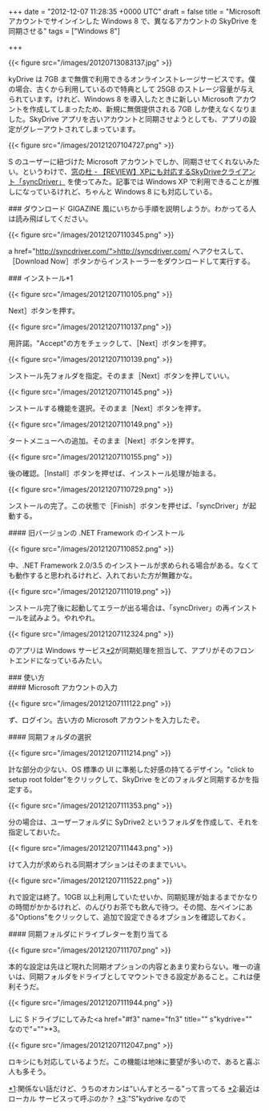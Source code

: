 
+++
date = "2012-12-07 11:28:35 +0000 UTC"
draft = false
title = "Microsoft アカウントでサインインした Windows 8 で、異なるアカウントの SkyDrive を同期させる"
tags = ["Windows 8"]

+++


{{< figure src="/images/20120713083137.jpg"  >}}

kyDrive は 7GB まで無償で利用できるオンラインストレージサービスです。僕の場合、古くから利用しているので特典として 25GB のストレージ容量が与えられています。けれど、Windows 8 を導入したときに新しい Microsoft アカウントを作成してしまったため、新規に無償提供される 7GB しか使えなくなりました。SkyDrive アプリを古いアカウントと同期させようとしても、アプリの設定がグレーアウトされてしまっています。

{{< figure src="/images/20121207104727.png"  >}}

S のユーザーに紐づけた Microsoft アカウントでしか、同期させてくれないみたい。というわけで、<a href="http://www.forest.impress.co.jp/docs/review/20121119_574024.html">窓の杜 - 【REVIEW】XPにも対応するSkyDriveクライアント「syncDriver」</a> を使ってみた。記事では Windows XP で利用できることが推しになっているけれど、ちゃんと Windows 8 にも対応している。

<div class="section">
    ### ダウンロード
    GIGAZINE 風にいちから手順を説明しようか。わかってる人は読み飛ばしてください。

{{< figure src="/images/20121207110345.png"  >}}

a href="http://syncdriver.com/">http://syncdriver.com/</a> へアクセスして、［Download Now］ボタンからインストーラーをダウンロードして実行する。

</div>
<div class="section">
    ### インストール*1
    

{{< figure src="/images/20121207110105.png"  >}}

Next］ボタンを押す。

{{< figure src="/images/20121207110137.png"  >}}

用許諾。"Accept"の方をチェックして、［Next］ボタンを押す。

{{< figure src="/images/20121207110139.png"  >}}

ンストール先フォルダを指定。そのまま［Next］ボタンを押していい。

{{< figure src="/images/20121207110145.png"  >}}

ンストールする機能を選択。そのまま［Next］ボタンを押す。

{{< figure src="/images/20121207110149.png"  >}}

タートメニューへの追加。そのまま［Next］ボタンを押す。

{{< figure src="/images/20121207110155.png"  >}}

後の確認。［Install］ボタンを押せば、インストール処理が始まる。

{{< figure src="/images/20121207110729.png"  >}}

ンストールの完了。この状態で［Finish］ボタンを押せば、「syncDriver」が起動する。

<div class="section">
    #### 旧バージョンの .NET Framework のインストール
    

{{< figure src="/images/20121207110852.png"  >}}

中、.NET Framework 2.0/3.5 のインストールが求められる場合がある。なくても動作すると思われるけれど、入れておいた方が無難かな。

{{< figure src="/images/20121207111019.png"  >}}

ンストール完了後に起動してエラーが出る場合は、「syncDriver」の再インストールを試みよう。やれやれ。

{{< figure src="/images/20121207112324.png"  >}}

のアプリは Windows サービス<a href="#f2" name="fn2" title="最近はローカル サービスって呼ぶのか？">*2</a>が同期処理を担当して、アプリがそのフロントエンドになっているみたい。

</div>
</div>
<div class="section">
    ### 使い方
    
<div class="section">
    #### Microsoft アカウントの入力
    

{{< figure src="/images/20121207111122.png"  >}}

ず、ログイン。古い方の Microsoft アカウントを入力したぞ。

</div>
<div class="section">
    #### 同期フォルダの選択
    

{{< figure src="/images/20121207111214.png"  >}}

計な部分の少ない、OS 標準の UI に準拠した好感の持てるデザイン。"click to setup root folder"をクリックして、SkyDrive をどのフォルダと同期するかを指定する。

{{< figure src="/images/20121207111353.png"  >}}

分の場合は、ユーザーフォルダに SyDrive2 というフォルダを作成して、それを指定しておいた。

{{< figure src="/images/20121207111443.png"  >}}

けて入力が求められる同期オプションはそのままでいい。

{{< figure src="/images/20121207111522.png"  >}}

れで設定は終了。10GB 以上利用していたせいか、同期処理が始まるまでかなりの時間がかかるけれど、のんびりお茶でも飲んで待つ。その間、左ペインにある"Options"をクリックして、追加で設定できるオプションを確認しておく。

</div>
<div class="section">
    #### 同期フォルダにドライブレターを割り当てる
    

{{< figure src="/images/20121207111707.png"  >}}

本的な設定は先ほど現れた同期オプションの内容とあまり変わらない。唯一の違いは、同期フォルダをドライブとしてマウントできる設定があること。これは便利そうだ。

{{< figure src="/images/20121207111944.png"  >}}

しに S ドライブにしてみた<a href="#f3" name="fn3" title="" s"kydrive="" なので"="">*3</a>。

{{< figure src="/images/20121207112047.png"  >}}

ロキシにも対応しているようだ。この機能は地味に要望が多いので、あると喜ぶ人も多そう。

</div>
</div><div class="footnote">
<a href="#fn1" name="f1" class="footnote-number">*1</a><span class="footnote-delimiter">:</span><span class="footnote-text">関係ない話だけど、うちのオカンは“いんすとろーる”って言ってる</span>
<a href="#fn2" name="f2" class="footnote-number">*2</a><span class="footnote-delimiter">:</span><span class="footnote-text">最近はローカル サービスって呼ぶのか？</span>
<a href="#fn3" name="f3" class="footnote-number">*3</a><span class="footnote-delimiter">:</span><span class="footnote-text">"S"kydrive なので</span>
</div>

